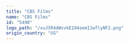```yaml
---
title: "CBS Films"
name: "CBS Films"
id: "5490"
logo_path: "/xuJSR4dWsvkE194aemIJwflyNF2.png"
origin_country: "US"
---
```

